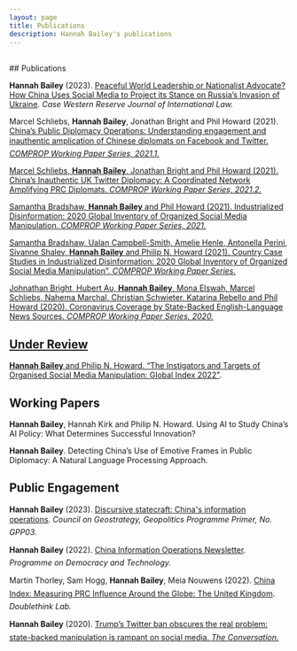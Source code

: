 ```yaml
---
layout: page
title: Publications
description: Hannah Bailey's publications
---
```

<br/>
## Publications

**Hannah Bailey** (2023). <a href="../docs/hannah_bailey_diplomat_or_aggressor.pdf" target="_blank">Peaceful World Leadership or Nationalist Advocate? How China Uses
Social Media to Project its Stance on Russia’s Invasion of Ukraine</a>. *Case Western Reserve Journal of International Law.*

Marcel Schliebs, **Hannah Bailey**, Jonathan Bright and Phil Howard (2021). <a href="../docs/2021_China's_public_diplomacy.pdf" target="_blank">China’s Public Diplomacy Operations: Understanding engagement and inauthentic amplication of Chinese diplomats on Facebook and Twitter. *COMPROP Working Paper Series, 2021.1.*

Marcel Schliebs, **Hannah Bailey**, Jonathan Bright and Phil Howard (2021). <a href="../docs/2021_inauthentic_UK.pdf" target="_blank">China’s Inauthentic UK Twitter Diplomacy: A Coordinated Network Amplifying PRC Diplomats. *COMPROP Working Paper Series, 2021.2.*

Samantha Bradshaw, **Hannah Bailey** and Phil Howard (2021). <a href="../docs/CyberTroop-Report2020.pdf" target="_blank">Industrialized Disinformation: 2020 Global Inventory of Organized Social Media Manipulation. *COMPROP Working Paper Series, 2021.*

Samantha Bradshaw, Ualan Campbell-Smith, Amelie Henle, Antonella Perini, Sivanne Shalev, **Hannah Bailey** and Philip N. Howard (2021). <a href="../docs/Case-Studies_2020.pdf" target="_blank">Country Case Studies in Industrialized Disinformation: 2020 Global Inventory of Organized Social Media Manipulation”. *COMPROP Working Paper Series.*

Johnathan Bright, Hubert Au, **Hannah Bailey**, Mona Elswah, Marcel Schliebs, Nahema Marchal, Christian Schwieter, Katarina Rebello and Phil Howard (2020). <a href="../docs/Coronavirus-Coverage-by-State-Backed-English-Language-News-Sources.pdf" target="_blank">Coronavirus Coverage by State-Backed English-Language News Sources. *COMPROP Working Paper Series, 2020.*


## Under Review

**Hannah Bailey** and Philip N. Howard. <a href="../docs/demtech_hannahbailey_memo.pdf" target="_blank">“The Instigators and Targets of Organised Social Media Manipulation: Global Index 2022"</a>.

## Working Papers

**Hannah Bailey**, Hannah Kirk and Philip N. Howard. Using AI to Study China’s AI Policy: What Determines Successful Innovation?

**Hannah Bailey**. Detecting China’s Use of Emotive Frames in Public Diplomacy: A Natural Language Processing Approach.

## Public Engagement

**Hannah Bailey** (2023). <a href="../docs/hannah_bailey_council_on_geostrategy.pdf" target="_blank">Discursive statecraft: China's information operations</a>. *Council on Geostrategy, Geopolitics Programme Primer, No. GPP03.*

**Hannah Bailey** (2022). [China Information Operations Newsletter](https://demtech.oii.ox.ac.uk/research/posts/china-information-operations-newsletters/). *Programme on Democracy and Technology.*

Martin Thorley, Sam Hogg, **Hannah Bailey**, Meia Nouwens (2022). [China Index: Measuring PRC Influence Around the Globe: The United Kingdom](https://china-index.io/country/United-Kingdom). *Doublethink Lab.*

**Hannah Bailey** (2020). <a href="../docs/bailey_conversation.pdf" target="_blank">Trump’s Twitter ban obscures the real problem: state-backed manipulation is rampant on social media. *The Conversation.*



